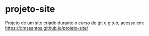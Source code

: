 # projeto-site
 Projeto de um site criado durante o curso de git e gitub, acesse em: https://dmssantos.github.io/projeto-site/
